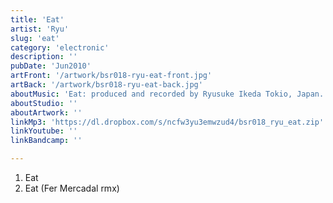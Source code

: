 ```yaml
---
title: 'Eat'
artist: 'Ryu'
slug: 'eat'
category: 'electronic'
description: ''
pubDate: 'Jun2010'
artFront: '/artwork/bsr018-ryu-eat-front.jpg'
artBack: '/artwork/bsr018-ryu-eat-back.jpg'
aboutMusic: 'Eat: produced and recorded by Ryusuke Ikeda Tokio, Japan. Eat rmx: by Fer Mercadal (Argentina)' 
aboutStudio: ''
aboutArtwork: ''
linkMp3: 'https://dl.dropbox.com/s/ncfw3yu3emwzud4/bsr018_ryu_eat.zip'
linkYoutube: ''
linkBandcamp: ''

---
```


1. Eat
2. Eat (Fer Mercadal rmx)

